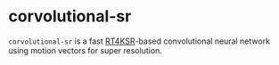 # corvolutional-sr
`corvolutional-sr` is a fast [RT4KSR](https://github.com/eduardzamfir/RT4KSR)-based convolutional neural network using motion vectors for super resolution.